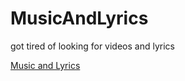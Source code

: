 # MusicAndLyrics
got tired of looking for videos and lyrics

[Music and Lyrics](https://tomnguyen-0.github.io/MusicAndLyrics/)
